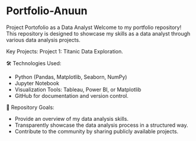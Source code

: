 # Portfolio-Anuun
Project Portofolio as a Data Analyst
Welcome to my portfolio repository! This repository is designed to showcase my skills as a data analyst through various data analysis projects.

Key Projects:
Project 1: Titanic Data Exploration.

🛠 Technologies Used:
- Python (Pandas, Matplotlib, Seaborn, NumPy)
- Jupyter Notebook
- Visualization Tools: Tableau, Power BI, or Matplotlib
- GitHub for documentation and version control.

🎯 Repository Goals:
- Provide an overview of my data analysis skills.
- Transparently showcase the data analysis process in a structured way.
- Contribute to the community by sharing publicly available projects.
